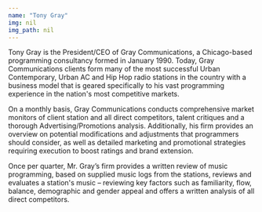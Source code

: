 ```yaml
---
name: "Tony Gray"
img: nil
img_path: nil
---
```


Tony Gray is the President/CEO of Gray Communications, a Chicago-based
programming consultancy formed in January 1990. Today, Gray
Communications clients form many of the most successful Urban Contemporary,
Urban AC and Hip Hop radio stations in the country with a business model that is
geared specifically to his vast programming experience in the nation&#39;s most
competitive markets.

On a monthly basis, Gray Communications conducts comprehensive market
monitors of client station and all direct competitors, talent critiques and a
thorough Advertising/Promotions analysis. Additionally, his firm provides an
overview on potential modifications and adjustments that programmers should
consider, as well as detailed marketing and promotional strategies requiring
execution to boost ratings and brand extension. 

Once per quarter, Mr. Gray’s firm provides a written review of music
programming, based on supplied music logs from the stations, reviews and
evaluates a station&#39;s music – reviewing key factors such as familiarity, flow,
balance, demographic and gender appeal and offers a written analysis of all
direct competitors.
